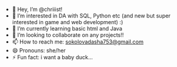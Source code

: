 - 👋 Hey, I’m @chriiist!
- 👀 I’m interested in DA with SQL, Python etc (and new but super interested in game and web development) :)
- 🌱 I’m currently learning basic html and Java
- 💞️ I’m looking to collaborate on any projects!!
- 📫 How to reach me: sokolovadasha753@gmail.com
- 😄 Pronouns: she/her
- ⚡ Fun fact: i want a baby duck...

<!---
chriiist/chriiist is a ✨ special ✨ repository because its `README.md` (this file) appears on your GitHub profile.
You can click the Preview link to take a look at your changes.
--->
